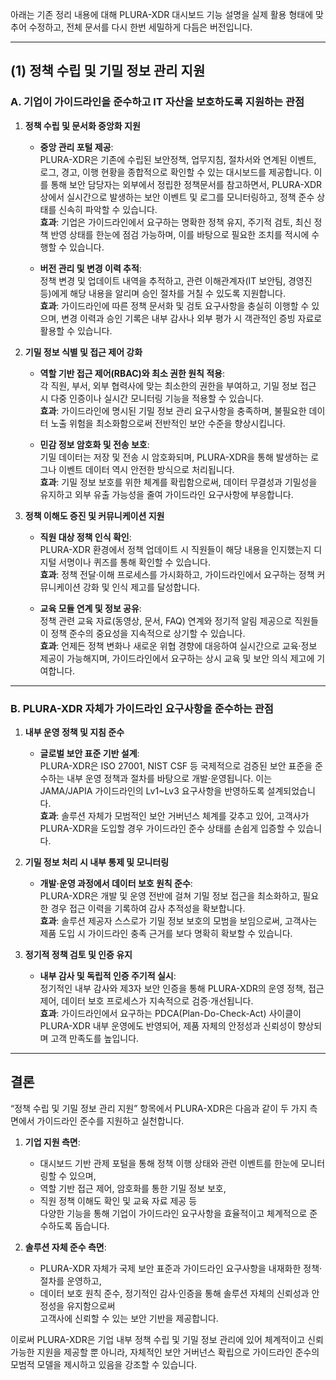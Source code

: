 아래는 기존 정리 내용에 대해 PLURA-XDR 대시보드 기능 설명을 실제 활용 형태에 맞추어 수정하고, 전체 문서를 다시 한번 세밀하게 다듬은 버전입니다.

---

## (1) 정책 수립 및 기밀 정보 관리 지원

### A. 기업이 가이드라인을 준수하고 IT 자산을 보호하도록 지원하는 관점

1. **정책 수립 및 문서화 중앙화 지원**  
   - **중앙 관리 포털 제공**:  
     PLURA-XDR은 기존에 수립된 보안정책, 업무지침, 절차서와 연계된 이벤트, 로그, 경고, 이행 현황을 종합적으로 확인할 수 있는 대시보드를 제공합니다. 이를 통해 보안 담당자는 외부에서 정립한 정책문서를 참고하면서, PLURA-XDR 상에서 실시간으로 발생하는 보안 이벤트 및 로그를 모니터링하고, 정책 준수 상태를 신속히 파악할 수 있습니다.  
     **효과**: 기업은 가이드라인에서 요구하는 명확한 정책 유지, 주기적 검토, 최신 정책 반영 상태를 한눈에 점검 가능하며, 이를 바탕으로 필요한 조치를 적시에 수행할 수 있습니다.
   
   - **버전 관리 및 변경 이력 추적**:  
     정책 변경 및 업데이트 내역을 추적하고, 관련 이해관계자(IT 보안팀, 경영진 등)에게 해당 내용을 알리며 승인 절차를 거칠 수 있도록 지원합니다.  
     **효과**: 가이드라인에 따른 정책 문서화 및 검토 요구사항을 충실히 이행할 수 있으며, 변경 이력과 승인 기록은 내부 감사나 외부 평가 시 객관적인 증빙 자료로 활용할 수 있습니다.

2. **기밀 정보 식별 및 접근 제어 강화**  
   - **역할 기반 접근 제어(RBAC)와 최소 권한 원칙 적용**:  
     각 직원, 부서, 외부 협력사에 맞는 최소한의 권한을 부여하고, 기밀 정보 접근 시 다중 인증이나 실시간 모니터링 기능을 적용할 수 있습니다.  
     **효과**: 가이드라인에 명시된 기밀 정보 관리 요구사항을 충족하며, 불필요한 데이터 노출 위험을 최소화함으로써 전반적인 보안 수준을 향상시킵니다.
   
   - **민감 정보 암호화 및 전송 보호**:  
     기밀 데이터는 저장 및 전송 시 암호화되며, PLURA-XDR을 통해 발생하는 로그나 이벤트 데이터 역시 안전한 방식으로 처리됩니다.  
     **효과**: 기밀 정보 보호를 위한 체계를 확립함으로써, 데이터 무결성과 기밀성을 유지하고 외부 유출 가능성을 줄여 가이드라인 요구사항에 부응합니다.

3. **정책 이해도 증진 및 커뮤니케이션 지원**  
   - **직원 대상 정책 인식 확인**:  
     PLURA-XDR 환경에서 정책 업데이트 시 직원들이 해당 내용을 인지했는지 디지털 서명이나 퀴즈를 통해 확인할 수 있습니다.  
     **효과**: 정책 전달·이해 프로세스를 가시화하고, 가이드라인에서 요구하는 정책 커뮤니케이션 강화 및 인식 제고를 달성합니다.
   
   - **교육 모듈 연계 및 정보 공유**:  
     정책 관련 교육 자료(동영상, 문서, FAQ) 연계와 정기적 알림 제공으로 직원들이 정책 준수의 중요성을 지속적으로 상기할 수 있습니다.  
     **효과**: 언제든 정책 변화나 새로운 위협 경향에 대응하여 실시간으로 교육·정보 제공이 가능해지며, 가이드라인에서 요구하는 상시 교육 및 보안 의식 제고에 기여합니다.

---

### B. PLURA-XDR 자체가 가이드라인 요구사항을 준수하는 관점

1. **내부 운영 정책 및 지침 준수**  
   - **글로벌 보안 표준 기반 설계**:  
     PLURA-XDR은 ISO 27001, NIST CSF 등 국제적으로 검증된 보안 표준을 준수하는 내부 운영 정책과 절차를 바탕으로 개발·운영됩니다. 이는 JAMA/JAPIA 가이드라인의 Lv1~Lv3 요구사항을 반영하도록 설계되었습니다.  
     **효과**: 솔루션 자체가 모범적인 보안 거버넌스 체계를 갖추고 있어, 고객사가 PLURA-XDR을 도입할 경우 가이드라인 준수 상태를 손쉽게 입증할 수 있습니다.

2. **기밀 정보 처리 시 내부 통제 및 모니터링**  
   - **개발·운영 과정에서 데이터 보호 원칙 준수**:  
     PLURA-XDR은 개발 및 운영 전반에 걸쳐 기밀 정보 접근을 최소화하고, 필요한 경우 접근 이력을 기록하여 감사 추적성을 확보합니다.  
     **효과**: 솔루션 제공자 스스로가 기밀 정보 보호의 모범을 보임으로써, 고객사는 제품 도입 시 가이드라인 충족 근거를 보다 명확히 확보할 수 있습니다.

3. **정기적 정책 검토 및 인증 유지**  
   - **내부 감사 및 독립적 인증 주기적 실시**:  
     정기적인 내부 감사와 제3자 보안 인증을 통해 PLURA-XDR의 운영 정책, 접근 제어, 데이터 보호 프로세스가 지속적으로 검증·개선됩니다.  
     **효과**: 가이드라인에서 요구하는 PDCA(Plan-Do-Check-Act) 사이클이 PLURA-XDR 내부 운영에도 반영되어, 제품 자체의 안정성과 신뢰성이 향상되며 고객 만족도를 높입니다.

---

## 결론

“정책 수립 및 기밀 정보 관리 지원” 항목에서 PLURA-XDR은 다음과 같이 두 가지 측면에서 가이드라인 준수를 지원하고 실천합니다.

1. **기업 지원 측면**:  
   - 대시보드 기반 관제 포털을 통해 정책 이행 상태와 관련 이벤트를 한눈에 모니터링할 수 있으며,  
   - 역할 기반 접근 제어, 암호화를 통한 기밀 정보 보호,  
   - 직원 정책 이해도 확인 및 교육 자료 제공 등  
   다양한 기능을 통해 기업이 가이드라인 요구사항을 효율적이고 체계적으로 준수하도록 돕습니다.

2. **솔루션 자체 준수 측면**:  
   - PLURA-XDR 자체가 국제 보안 표준과 가이드라인 요구사항을 내재화한 정책·절차를 운영하고,  
   - 데이터 보호 원칙 준수, 정기적인 감사·인증을 통해 솔루션 자체의 신뢰성과 안정성을 유지함으로써  
   고객사에 신뢰할 수 있는 보안 기반을 제공합니다.

이로써 PLURA-XDR은 기업 내부 정책 수립 및 기밀 정보 관리에 있어 체계적이고 신뢰 가능한 지원을 제공할 뿐 아니라, 자체적인 보안 거버넌스 확립으로 가이드라인 준수의 모범적 모델을 제시하고 있음을 강조할 수 있습니다.
